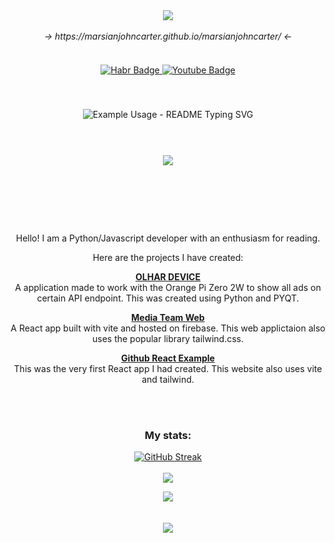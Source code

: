 <div id="header" align="center">
<img src="https://images.weserv.nl/?url=avatars.githubusercontent.com/u/116607327?v=4&h=200&w=200&fit=cover&mask=circle&maxage=7d">
</div>

<br>
<div align="center">
  <em>-> https://marsianjohncarter.github.io/marsianjohncarter/ <-</em>
</div>

<br>

<div id="badges" align="center" style="margin:20px;">
  <a href="https://career.habr.com/incongnitohacker">
    <img src="https://img.shields.io/badge/HABR Career-blue?style=for-the-badge&logo=habr&logoColor=white" alt="Habr Badge"/>
  </a>
  <a href="https://www.youtube.com/@LabyrinthineStudios">
    <img src="https://img.shields.io/badge/YouTube-red?style=for-the-badge&logo=youtube&logoColor=white" alt="Youtube Badge"/>
  </a>
</div>

<div align="center">

  <img src="https://komarev.com/ghpvc/?username=marsianjohncarter&style=flat-square&color=blue" alt=""/>
  <br>
  <br>
  <br>
  <img src="https://readme-typing-svg.demolab.com/?lines=Hello!;My+name+is+John.;I+am+a+JS/PY/REACT+developer.;Though+these+are+my+main+likes;I+explore+other+areas+as+well.&font=Fira%20Code&center=true&width=380&height=50&duration=4000&pause=1000&color=6258FFE9" alt="Example Usage - README Typing SVG">

</div>
<br>
<div align="center" style="margin:40px;">
  <a href="https://skillicons.dev">
    <img src="https://skillicons.dev/icons?i=html,css,js,py,bootstrap,jquery,babel,react,webpack,flask,sklearn,regex,nodejs,git,postman,codepen,replit,github,stackoverflow,vscode,ubuntu,debian,linux,npm,pnpm,vite,tailwind,tensorflow&perline=8" />

  </a>
</div>

<br>
<br>
<br>
<br>

<div align="center">
  Hello! I am a Python/Javascript developer with an enthusiasm for reading. 

  Here are the projects I have created:

  [**OLHAR DEVICE**](https://github.com/marsianjohncarter/OlharDevice)
  <br />
  A application made to work with the Orange Pi Zero 2W to show all ads on certain API endpoint. This was created using Python and PYQT. 
  <br />
  
  [**Media Team Web**](https://github.com/marsianjohncarter/Media-Team-Web-Firebase)
  <br />
  A React app built with vite and hosted on firebase. This web applictaion also uses the popular library tailwind.css.

  [**Github React Example**](https://github.com/marsianjohncarter/github-react-example)
  <br />
  This was the very first React app I had created. This website also uses vite and tailwind.
</div>


<br>
<br>

<h3 align="center">My stats:</h3>

<p align="center">
  <a href="https://git.io/streak-stats"><img src="https://github-readme-streak-stats.herokuapp.com?user=marsianjohncarter&theme=dracula" alt="GitHub Streak" /></a>
<br>
<br>
  <img src="https://github-readme-stats.vercel.app/api/top-langs/?username=marsianjohncarter&layout=compact&theme=dracula">
</p>

  <p align="center">

  <img src="https://github-readme-stats.vercel.app/api?username=marsianjohncarter&show_icons=true&theme=dracula">
    <br>
  <br>
  <br>

  <img src="https://profile-counter.glitch.me/{marsianjohncarter}/count.svg">

</p>





